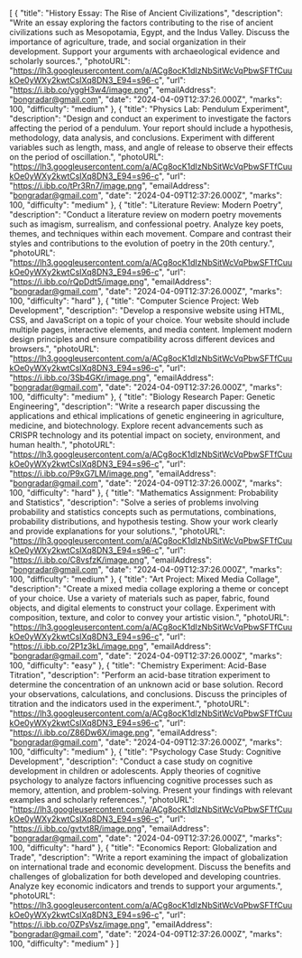 [
{
"title": "History Essay: The Rise of Ancient Civilizations",
"description": "Write an essay exploring the factors contributing to the rise of ancient civilizations such as Mesopotamia, Egypt, and the Indus Valley. Discuss the importance of agriculture, trade, and social organization in their development. Support your arguments with archaeological evidence and scholarly sources.",
"photoURL": "https://lh3.googleusercontent.com/a/ACg8ocK1dIzNbSitWcVqPbwSFTfCuukOe0yWXy2kwtCsIXq8DN3_E94=s96-c",
"url": "https://i.ibb.co/yggH3w4/image.png",
"emailAddress": "bongradar@gmail.com",
"date": "2024-04-09T12:37:26.000Z",
"marks": 100,
"difficulty": "medium"
},
{
"title": "Physics Lab: Pendulum Experiment",
"description": "Design and conduct an experiment to investigate the factors affecting the period of a pendulum. Your report should include a hypothesis, methodology, data analysis, and conclusions. Experiment with different variables such as length, mass, and angle of release to observe their effects on the period of oscillation.",
"photoURL": "https://lh3.googleusercontent.com/a/ACg8ocK1dIzNbSitWcVqPbwSFTfCuukOe0yWXy2kwtCsIXq8DN3_E94=s96-c",
"url": "https://i.ibb.co/tPr3Rn7/image.png",
"emailAddress": "bongradar@gmail.com",
"date": "2024-04-09T12:37:26.000Z",
"marks": 100,
"difficulty": "medium"
},
{
"title": "Literature Review: Modern Poetry",
"description": "Conduct a literature review on modern poetry movements such as imagism, surrealism, and confessional poetry. Analyze key poets, themes, and techniques within each movement. Compare and contrast their styles and contributions to the evolution of poetry in the 20th century.",
"photoURL": "https://lh3.googleusercontent.com/a/ACg8ocK1dIzNbSitWcVqPbwSFTfCuukOe0yWXy2kwtCsIXq8DN3_E94=s96-c",
"url": "https://i.ibb.co/rQpDdt5/image.png",
"emailAddress": "bongradar@gmail.com",
"date": "2024-04-09T12:37:26.000Z",
"marks": 100,
"difficulty": "hard"
},
{
"title": "Computer Science Project: Web Development",
"description": "Develop a responsive website using HTML, CSS, and JavaScript on a topic of your choice. Your website should include multiple pages, interactive elements, and media content. Implement modern design principles and ensure compatibility across different devices and browsers.",
"photoURL": "https://lh3.googleusercontent.com/a/ACg8ocK1dIzNbSitWcVqPbwSFTfCuukOe0yWXy2kwtCsIXq8DN3_E94=s96-c",
"url": "https://i.ibb.co/3Sb4GKr/image.png",
"emailAddress": "bongradar@gmail.com",
"date": "2024-04-09T12:37:26.000Z",
"marks": 100,
"difficulty": "medium"
},
{
"title": "Biology Research Paper: Genetic Engineering",
"description": "Write a research paper discussing the applications and ethical implications of genetic engineering in agriculture, medicine, and biotechnology. Explore recent advancements such as CRISPR technology and its potential impact on society, environment, and human health.",
"photoURL": "https://lh3.googleusercontent.com/a/ACg8ocK1dIzNbSitWcVqPbwSFTfCuukOe0yWXy2kwtCsIXq8DN3_E94=s96-c",
"url": "https://i.ibb.co/P9xG7LM/image.png",
"emailAddress": "bongradar@gmail.com",
"date": "2024-04-09T12:37:26.000Z",
"marks": 100,
"difficulty": "hard"
},
{
"title": "Mathematics Assignment: Probability and Statistics",
"description": "Solve a series of problems involving probability and statistics concepts such as permutations, combinations, probability distributions, and hypothesis testing. Show your work clearly and provide explanations for your solutions.",
"photoURL": "https://lh3.googleusercontent.com/a/ACg8ocK1dIzNbSitWcVqPbwSFTfCuukOe0yWXy2kwtCsIXq8DN3_E94=s96-c",
"url": "https://i.ibb.co/C8vsfzK/image.png",
"emailAddress": "bongradar@gmail.com",
"date": "2024-04-09T12:37:26.000Z",
"marks": 100,
"difficulty": "medium"
},
{
"title": "Art Project: Mixed Media Collage",
"description": "Create a mixed media collage exploring a theme or concept of your choice. Use a variety of materials such as paper, fabric, found objects, and digital elements to construct your collage. Experiment with composition, texture, and color to convey your artistic vision.",
"photoURL": "https://lh3.googleusercontent.com/a/ACg8ocK1dIzNbSitWcVqPbwSFTfCuukOe0yWXy2kwtCsIXq8DN3_E94=s96-c",
"url": "https://i.ibb.co/2P1z3kL/image.png",
"emailAddress": "bongradar@gmail.com",
"date": "2024-04-09T12:37:26.000Z",
"marks": 100,
"difficulty": "easy"
},
{
"title": "Chemistry Experiment: Acid-Base Titration",
"description": "Perform an acid-base titration experiment to determine the concentration of an unknown acid or base solution. Record your observations, calculations, and conclusions. Discuss the principles of titration and the indicators used in the experiment.",
"photoURL": "https://lh3.googleusercontent.com/a/ACg8ocK1dIzNbSitWcVqPbwSFTfCuukOe0yWXy2kwtCsIXq8DN3_E94=s96-c",
"url": "https://i.ibb.co/Z86Dw6X/image.png",
"emailAddress": "bongradar@gmail.com",
"date": "2024-04-09T12:37:26.000Z",
"marks": 100,
"difficulty": "medium"
},
{
"title": "Psychology Case Study: Cognitive Development",
"description": "Conduct a case study on cognitive development in children or adolescents. Apply theories of cognitive psychology to analyze factors influencing cognitive processes such as memory, attention, and problem-solving. Present your findings with relevant examples and scholarly references.",
"photoURL": "https://lh3.googleusercontent.com/a/ACg8ocK1dIzNbSitWcVqPbwSFTfCuukOe0yWXy2kwtCsIXq8DN3_E94=s96-c",
"url": "https://i.ibb.co/gvtvt8R/image.png",
"emailAddress": "bongradar@gmail.com",
"date": "2024-04-09T12:37:26.000Z",
"marks": 100,
"difficulty": "hard"
},
{
"title": "Economics Report: Globalization and Trade",
"description": "Write a report examining the impact of globalization on international trade and economic development. Discuss the benefits and challenges of globalization for both developed and developing countries. Analyze key economic indicators and trends to support your arguments.",
"photoURL": "https://lh3.googleusercontent.com/a/ACg8ocK1dIzNbSitWcVqPbwSFTfCuukOe0yWXy2kwtCsIXq8DN3_E94=s96-c",
"url": "https://i.ibb.co/0ZPsVsz/image.png",
"emailAddress": "bongradar@gmail.com",
"date": "2024-04-09T12:37:26.000Z",
"marks": 100,
"difficulty": "medium"
}
]
